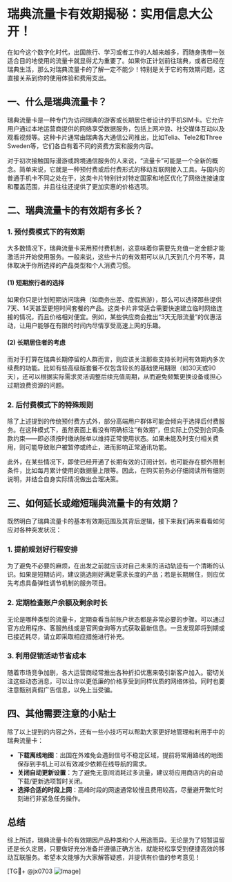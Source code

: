 # 瑞典流量卡有效期揭秘：实用信息大公开！

在如今这个数字化时代，出国旅行、学习或者工作的人越来越多，而随身携带一张适合目的地使用的流量卡就显得尤为重要了。如果你正计划前往瑞典，或者已经在瑞典生活，那么对瑞典流量卡的了解一定不能少！特别是关于它的有效期问题，这直接关系到你的使用体验和费用支出。

## 一、什么是瑞典流量卡？

瑞典流量卡是一种专门为访问瑞典的游客或长期居住者设计的手机SIM卡。它允许用户通过本地运营商提供的网络享受数据服务，包括上网冲浪、社交媒体互动以及观看视频等。这种卡片通常由瑞典各大通信公司推出，比如Telia、Tele2和Three Sweden等，它们各自有着不同的资费方案和服务内容。

对于初次接触国际漫游或跨境通信服务的人来说，“流量卡”可能是一个全新的概念。简单来说，它就是一种预付费或后付费形式的移动互联网接入工具。与国内的普通手机卡不同之处在于，这类卡片特别针对特定国家和地区优化了网络连接速度和覆盖范围，并且往往还提供了更加实惠的价格选项。

## 二、瑞典流量卡的有效期有多长？

### 1. 预付费模式下的有效期

大多数情况下，瑞典流量卡采用预付费机制，这意味着你需要先充值一定金额才能激活并开始使用服务。一般来说，这些卡片的有效期可以从几天到几个月不等，具体取决于你所选择的产品类型和个人消费习惯。

#### (1) 短期旅行者的选择
如果你只是计划短期访问瑞典（如商务出差、度假旅游），那么可以选择那些提供7天、14天甚至更短时间套餐的产品。这类卡片非常适合需要快速建立临时网络连接的情况，而且价格相对便宜。例如，某些供应商会推出“3天无限流量”的优惠活动，让用户能够在有限的时间内尽情享受高速上网的乐趣。

#### (2) 长期居住者的考虑
而对于打算在瑞典长期停留的人群而言，则应该关注那些支持长时间有效期内多次续费的功能。比如有些高级版套餐不仅包含较长的基础使用期限（如30天或90天），还可以根据实际需求灵活调整后续充值周期，从而避免频繁更换设备或担心过期浪费资源的问题。

### 2. 后付费模式下的特殊规则

除了上述提到的传统预付费方式外，部分高端用户群体可能会倾向于选择后付费服务。在这种模式下，虽然表面上看没有明确标注“有效期”，但实际上仍受到合同条款约束——即必须按时缴纳账单以维持正常使用状态。如果未能及时支付相关费用，则可能导致账户被暂停或终止，进而影响正常通讯功能。

此外，在某些情况下，即使已经开通了长期有效的订阅计划，也可能存在额外限制条件，比如每月累计使用的数据量上限等。因此，在购买前务必仔细阅读所有细则说明，并结合自身实际情况做出合理决策。

## 三、如何延长或缩短瑞典流量卡的有效期？

既然明白了瑞典流量卡的基本有效期范围及其背后逻辑，接下来我们再来看看如何应对各种突发状况：

### 1. 提前规划好行程安排
为了避免不必要的麻烦，在出发之前就应该对自己未来的活动轨迹有一个清晰的认识。如果是短期访问，建议挑选刚好满足需求长度的产品；若是长期居住，则应优先考虑具备弹性调节机制的服务项目。

### 2. 定期检查账户余额及剩余时长
无论是哪种类型的流量卡，定期查看当前账户状态都是非常必要的步骤。可以通过官方应用程序、客服热线或是官网查询等方式获取最新信息。一旦发现即将到期或已接近耗尽，请立即采取相应措施进行补充。

### 3. 利用促销活动节省成本
随着市场竞争加剧，各大运营商经常推出各种折扣优惠来吸引新客户加入。密切关注这些动态消息，可以让你以更低廉的价格享受到同样优质的网络体验。同时也要注意甄别真假广告信息，以免上当受骗。

## 四、其他需要注意的小贴士

除了以上提到的内容之外，还有一些小技巧可以帮助大家更好地管理和利用手中的瑞典流量卡：

- **下载离线地图**：出国在外难免会遇到信号不稳定区域，提前将常用路线的地图保存到手机上可以有效减少依赖在线导航的需求。
- **关闭自动更新设置**：为了避免无意间消耗过多流量，建议将应用商店内的自动下载/更新选项暂时关闭。
- **选择合适的时段上网**：高峰时段的网速通常较慢且费用较高，尽量避开繁忙时刻进行非紧急任务操作。

## 总结

综上所述，瑞典流量卡的有效期因产品种类和个人用途而异。无论是为了短暂逗留还是长久定居，只要做好充分准备并遵循正确方法，就能轻松享受到便捷高效的移动互联服务。希望本文能够为大家解答疑惑，并提供有价值的参考意见！

[TG💪+ @jx0703 ![Image](https://github.com/user-attachments/assets/dbca1d08-cadb-493c-b0ec-ad6f7a83f270)]